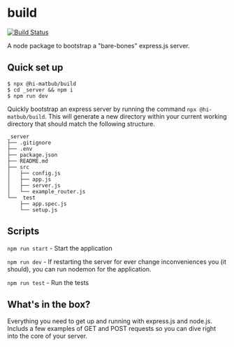 
# build

[![Build Status](https://travis-ci.com/hi-matbub/build.svg?branch=master)](https://travis-ci.com/hi-matbub/build)

A node package to bootstrap a "bare-bones" express.js server. 




## Quick set up

```
$ npx @hi-matbub/build
$ cd _server && npm i 
$ npm run dev
```

Quickly bootstrap an express server by running the command `npx @hi-matbub/build`. This will generate a new directory within your current working directory that should match the following structure. 

```
_server
├── .gitignore
├── .env
├── package.json
├── README.md
├── src
│   ├── config.js
│   ├── app.js
│   ├── server.js
│   └── example_router.js
└──  test
    ├── app.spec.js
    └── setup.js
```

## Scripts

`npm run start` - Start the application

`npm run dev` - If restarting the server for ever change inconveniences you (it should), you can run nodemon for the application.

`npm run test` - Run the tests 

## What's in the box?

Everything you need to get up and running with express.js and node.js. Includs a few examples of GET and POST requests so you can dive right into the core of your server. 
